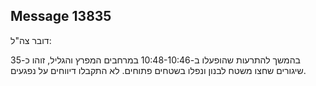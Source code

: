 ## Message 13835

דובר צה"ל:

בהמשך להתרעות שהופעלו ב-10:48-10:46 במרחבים המפרץ והגליל, זוהו כ-35 שיגורים שחצו משטח לבנון ונפלו בשטחים פתוחים.
לא התקבלו דיווחים על נפגעים.

